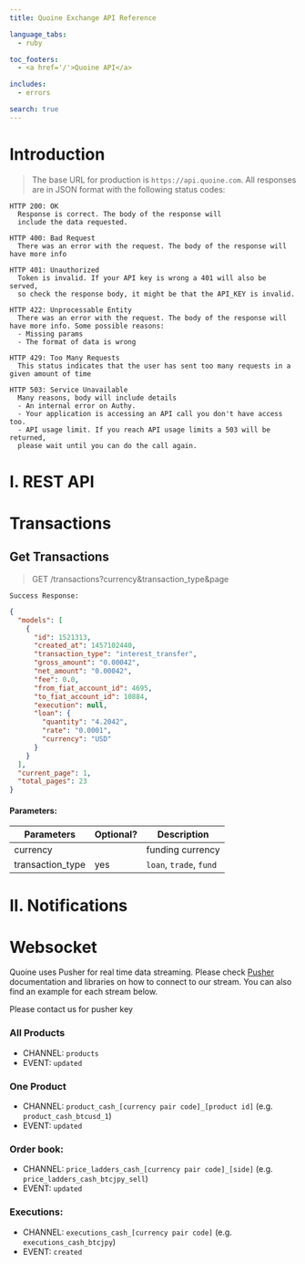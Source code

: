 ```yaml
---
title: Quoine Exchange API Reference

language_tabs:
  - ruby

toc_footers:
  - <a href='/'>Quoine API</a>

includes:
  - errors

search: true
---
```


# Introduction

> The base URL for production is `https://api.quoine.com`. All responses are in JSON format with the following status codes:

```
HTTP 200: OK
  Response is correct. The body of the response will
  include the data requested.

HTTP 400: Bad Request
  There was an error with the request. The body of the response will have more info

HTTP 401: Unauthorized
  Token is invalid. If your API key is wrong a 401 will also be served,
  so check the response body, it might be that the API_KEY is invalid.

HTTP 422: Unprocessable Entity
  There was an error with the request. The body of the response will have more info. Some possible reasons:
  - Missing params
  - The format of data is wrong

HTTP 429: Too Many Requests
  This status indicates that the user has sent too many requests in a given amount of time  

HTTP 503: Service Unavailable
  Many reasons, body will include details
  - An internal error on Authy.
  - Your application is accessing an API call you don't have access too.
  - API usage limit. If you reach API usage limits a 503 will be returned,
  please wait until you can do the call again.
```

# I. REST API

# Transactions
## Get Transactions

> GET /transactions?currency&transaction_type&page

```
Success Response:
```

```json
{
  "models": [
    {
      "id": 1521313,
      "created_at": 1457102440,
      "transaction_type": "interest_transfer",
      "gross_amount": "0.00042",
      "net_amount": "0.00042",
      "fee": 0.0,
      "from_fiat_account_id": 4695,
      "to_fiat_account_id": 10884,
      "execution": null,
      "loan": {
        "quantity": "4.2042",
        "rate": "0.0001",
        "currency": "USD"
      }
    }
  ],
  "current_page": 1,
  "total_pages": 23
}
```

#### Parameters:

Parameters   | Optional? | Description
---------|-----------|------------
currency || funding currency
transaction_type |yes| `loan`, `trade`, `fund`

# II. Notifications

# Websocket

Quoine uses Pusher for real time data streaming. Please check <a href='https://pusher.com/docs/'>Pusher</a> documentation and libraries on how to connect to our stream. You can also find an example for each stream below.

Please contact us for pusher key

### All Products
- CHANNEL: `products`
- EVENT: `updated`

### One Product
- CHANNEL: `product_cash_[currency pair code]_[product id]` (e.g. `product_cash_btcusd_1`)
- EVENT: `updated`

### Order book:
- CHANNEL: `price_ladders_cash_[currency pair code]_[side]` (e.g. `price_ladders_cash_btcjpy_sell`)
- EVENT: `updated`

### Executions:
- CHANNEL: `executions_cash_[currency pair code]` (e.g. `executions_cash_btcjpy`)
- EVENT: `created`
